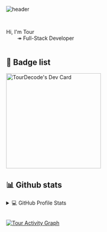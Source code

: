 ![header](https://capsule-render.vercel.app/api?type=rect&color=gradient&text=%20Tour%20&fontAlign=30&fontSize=30&textBg=true&desc=Full-Stack%20Developer&descAlign=60&descAlignY=50&animation=twinkling)


<div style="margin-top:30px;margin-bottom:30px;display: flex;flex-direction: row;flex-wrap: nowrap;justify-content: space-between;">
    <div>
        <p>
            Hi, I'm Tour</br>
            <span style="margin-left:30px;">↠ Full-Stack Developer </span></br>
<!--             at <a href="https://soshouse.co.th" target="_blank">SOS Software House Co., Ltd.</a> -->
        </p>
    </div>
</div>

## 📌 Badge list

<div style=";margin-bottom:30px;">
    <a href="https://app.daily.dev/TourDecode" target="_blank">
    <img src="https://api.daily.dev/devcards/819f95920ab74c6ba4bb131a7cc8c9c1.png?r=4oy" width="256" alt="TourDecode's Dev Card"/>
    </a>
</div>

## 📊 Github stats

<details> 
  <summary>💻 GitHub Profile Stats</summary>
  <br/>
    <a href="https://github.com/tourdecode" target="_blank" style="margin-right:5px;">
        <img src="https://github-readme-stats.vercel.app/api?username=tourdecode&show_icons=true&theme=github_dark&count_private=true" style="width: 450px !important;"/>
    </a>
    <a href="https://github.com/tourdecode" target="_blank">
        <img src="https://github-readme-stats.vercel.app/api/top-langs/?username=tourdecode&show_icons=true&theme=github_dark&count_private=true&layout=compact&exclude_repo="/>
    </a>
    <br/>
  <b>Note:</b> Top languages is only a metric of the languages my public code consists of and doesn't reflect experience or skill level.
</details>
<br/>


<a href="https://github.com/ashutosh00710/github-readme-activity-graph"><img alt="Tour Activity Graph" src="https://denvercoder1-activity-graph.herokuapp.com/graph/?username=tourdecode&bg_color=1F222E&color=F8D866&line=F85D7F&point=FFFFFF&hide_border=true" /></a>
